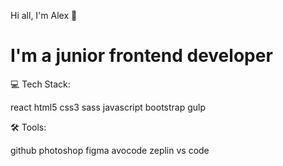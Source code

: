 Hi all, I'm Alex 👋
# I'm a junior frontend developer

💻 Tech Stack:

react   html5   css3   sass   javascript   bootstrap   gulp  

🛠 Tools:

github   photoshop   figma   avocode   zeplin   vs code 
